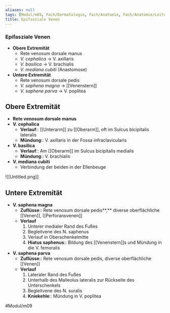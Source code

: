```yaml
---
aliases: null
tags: [Modul/m09, Fach/Dermatologie, Fach/Anatomie, Fach/Anatomie/Leitungsbahn]
title: Epifasziale Venen
---
```

### Epifasziale Venen
- **Obere Extremität**
	- Rete venosum dorsale manus
	- *V. cephalica* → V. axillaris
	- *V. basilica* → V. brachialis
	- *V. mediana cubiti* (Anastomose)
- **Untere Extremität**
	- Rete venosum dorsale pedis
	- *V. saphena magna* → [[Venenstern]]
	- *V. saphene parva* → V. poplitea

## Obere Extremität

- **Rete venosum dorsale manus**
- **V. cephalica**
    - **Verlauf**:: [[Unterarm]] zu [[Oberarm]], oft im Sulcus bicipitalis lateralis
    - **Mündung**:: V. axillaris in der Fossa infraclavicularis
- **V. basilica**
    - **Verlauf**:: Am [[Oberarm]] im Sulcus bicipitalis medialis
    - **Mündung**:: V. brachialis
- **V. mediana cubiti**
    - Verbindung der beiden in der Ellenbeuge

![[Untitled.png]]

## Untere Extremität

- **V. saphena magna**
    - **Zuflüsse**:: Rete venosum dorsale pedis**,** diverse oberflächliche [[Venen]], [[Perforansvenen]]
    - **Verlauf**
        1. Unterer medialer Rand des Fußes
        2. Begleitvene des N. saphenus
        3. Verlauf in Oberschenkelmitte
        4. **Hiatus saphenus**:: Bildung des [[Venenstern]]s und Mündung in die V. femoralis
- **V. saphena parva**
    - **Zuflüsse**:: Rete venosum dorsale pedis, diverse oberflächliche [[Venen]]
    - **Verlauf**
        1. Lateraler Rand des Fußes
        2. Unterhalb des Malleolus lateralis zur Rückseite des Unterschenkels
        3. Begleitvene des N. suralis
        4. **Kniekehle**:: Mündung in V. poplitea

#Modul/m09